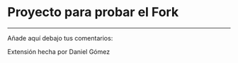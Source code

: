 # Proyecto para probar el Fork

----
Añade aquí debajo tus comentarios:

<!-- A partir de aquí (esta línea no se muestra) -->

Extensión hecha por Daniel Gómez